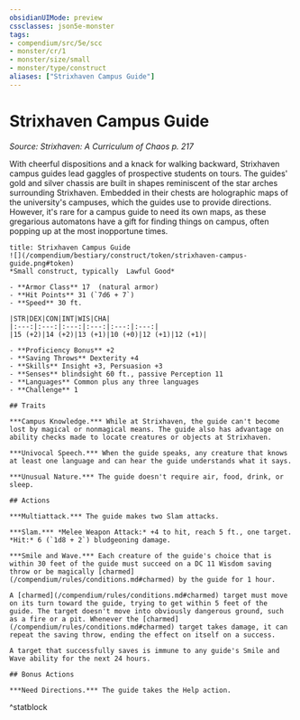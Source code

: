 ```yaml
---
obsidianUIMode: preview
cssclasses: json5e-monster
tags:
- compendium/src/5e/scc
- monster/cr/1
- monster/size/small
- monster/type/construct
aliases: ["Strixhaven Campus Guide"]
---
```

# Strixhaven Campus Guide
*Source: Strixhaven: A Curriculum of Chaos p. 217*  

With cheerful dispositions and a knack for walking backward, Strixhaven campus guides lead gaggles of prospective students on tours. The guides' gold and silver chassis are built in shapes reminiscent of the star arches surrounding Strixhaven. Embedded in their chests are holographic maps of the university's campuses, which the guides use to provide directions. However, it's rare for a campus guide to need its own maps, as these gregarious automatons have a gift for finding things on campus, often popping up at the most inopportune times.

```ad-statblock
title: Strixhaven Campus Guide
![](/compendium/bestiary/construct/token/strixhaven-campus-guide.png#token)
*Small construct, typically  Lawful Good*

- **Armor Class** 17  (natural armor)
- **Hit Points** 31 (`7d6 + 7`)
- **Speed** 30 ft.

|STR|DEX|CON|INT|WIS|CHA|
|:---:|:---:|:---:|:---:|:---:|:---:|
|15 (+2)|14 (+2)|13 (+1)|10 (+0)|12 (+1)|12 (+1)|

- **Proficiency Bonus** +2
- **Saving Throws** Dexterity +4
- **Skills** Insight +3, Persuasion +3
- **Senses** blindsight 60 ft., passive Perception 11
- **Languages** Common plus any three languages
- **Challenge** 1

## Traits

***Campus Knowledge.*** While at Strixhaven, the guide can't become lost by magical or nonmagical means. The guide also has advantage on ability checks made to locate creatures or objects at Strixhaven.

***Univocal Speech.*** When the guide speaks, any creature that knows at least one language and can hear the guide understands what it says.

***Unusual Nature.*** The guide doesn't require air, food, drink, or sleep.

## Actions

***Multiattack.*** The guide makes two Slam attacks.

***Slam.*** *Melee Weapon Attack:* +4 to hit, reach 5 ft., one target. *Hit:* 6 (`1d8 + 2`) bludgeoning damage.

***Smile and Wave.*** Each creature of the guide's choice that is within 30 feet of the guide must succeed on a DC 11 Wisdom saving throw or be magically [charmed](/compendium/rules/conditions.md#charmed) by the guide for 1 hour.

A [charmed](/compendium/rules/conditions.md#charmed) target must move on its turn toward the guide, trying to get within 5 feet of the guide. The target doesn't move into obviously dangerous ground, such as a fire or a pit. Whenever the [charmed](/compendium/rules/conditions.md#charmed) target takes damage, it can repeat the saving throw, ending the effect on itself on a success.

A target that successfully saves is immune to any guide's Smile and Wave ability for the next 24 hours.

## Bonus Actions

***Need Directions.*** The guide takes the Help action.
```
^statblock